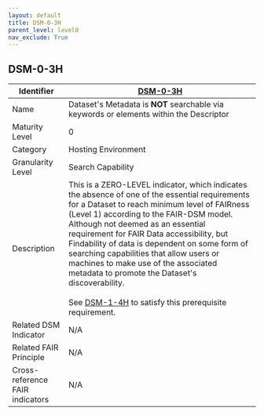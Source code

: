 ```yaml
---
layout: default
title: DSM-0-3H
parent_level: level0
nav_exclude: True
---
```


## DSM-0-3H

| Identifier | [DSM-0-3H](https://github.com/FAIRplus/Data-Maturity/blob/master/docs/_indicators/DSM-0-3H.md) |
| --------- | ----------|
| Name | Dataset's Metadata is **NOT** searchable via keywords or elements within the Descriptor  |
| Maturity Level | 0 |
| Category | Hosting Environment |
| Granularity Level | Search Capability |
| Description | This is a ZERO-LEVEL indicator, which indicates the absence of one of the essential requirements for a Dataset to reach minimum level of FAIRness (Level 1) according to the FAIR-DSM model. Although not deemed as an essential requirement for FAIR Data accessibility, but Findability of data is dependent on some form of searching capabilities that allow users or machines to make use of the associated metadata to promote the Dataset's discoverability. <br><br> See [DSM-1-4H](https://fairplus.github.io/Data-Maturity/docs/Indicators/#DSM-1-4H) to satisfy this prerequisite requirement. |
| Related DSM Indicator| N/A |
| Related FAIR Principle | N/A |
| Cross-reference FAIR indicators | N/A |
